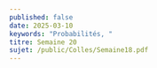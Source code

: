 ```yaml
---
published: false
date: 2025-03-10
keywords: "Probabilités, "
titre: Semaine 20
sujet: /public/Colles/Semaine18.pdf
---
```

